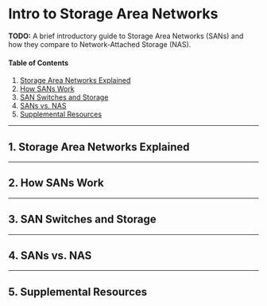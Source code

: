 # Intro to Storage Area Networks

**TODO:** A brief introductory guide to Storage Area Networks (SANs) and how they compare to Network-Attached Storage (NAS).

#### Table of Contents

1. [Storage Area Networks Explained](#explained)
2. [How SANs Work](#howsanswork)
3. [SAN Switches and Storage](#switches)
4. [SANs vs. NAS](#nas)
5. [Supplemental Resources](#supplemental)

<hr />

## 1. <a name="explained">Storage Area Networks Explained</a>

<hr />

## 2. <a name="howsanswork">How SANs Work</a>

<hr />

## 3. <a name="switches">SAN Switches and Storage</a>

<hr />

## 4. <a name="nas">SANs vs. NAS</a>

<hr />

## 5. <a name="supplemental">Supplemental Resources</a>
